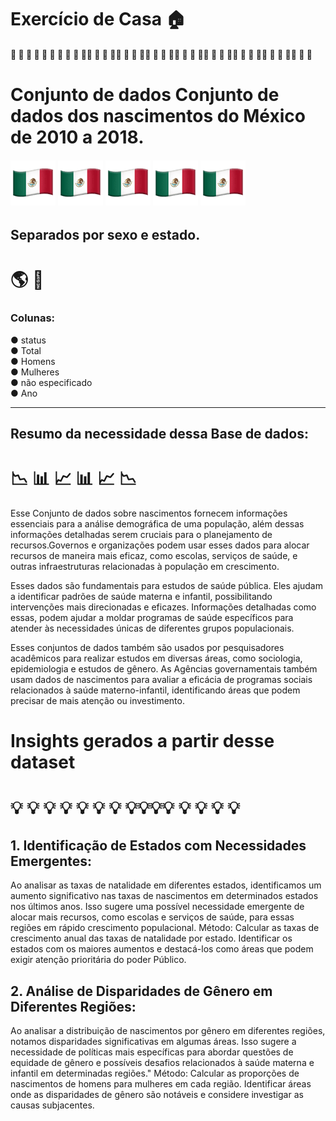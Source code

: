 # Exercício de Casa 🏠 

####  :star2: :star2: :star2: :star2: :star2: :star2: :star2: :star2: :star2: :star2:🌟 🌟 🌟 🌟🌟 🌟 🌟 🌟🌟 🌟 🌟 🌟🌟 🌟 🌟 🌟🌟 🌟 🌟 🌟🌟 🌟 🌟 🌟🌟 🌟 🌟 🌟🌟 🌟 🌟
# Conjunto de dados Conjunto de dados  dos nascimentos do México de 2010 a 2018.
###### ![Alt text](image.png)  ![Alt text](image.png)  ![Alt text](image.png)  ![Alt text](image.png) ![Alt text](image.png)  


## Separados por sexo e estado.
# :earth_americas:  :couple: 

### Colunas: 
● status  
● Total  
● Homens  
● Mulheres  
● não especificado  
● Ano  

***


## Resumo da necessidade dessa Base de dados: 

# 📉  📊 📈  📊 📈 📉

 Esse Conjunto de dados sobre nascimentos fornecem informações essenciais para a análise demográfica de uma população, além dessas informações detalhadas serem cruciais para o planejamento de recursos.Governos e organizações podem usar esses dados para alocar recursos de maneira mais eficaz, como escolas, serviços de saúde, e outras infraestruturas relacionadas à população em crescimento.

Esses dados são fundamentais para estudos de saúde pública. Eles ajudam a identificar padrões de saúde materna e infantil, possibilitando intervenções mais direcionadas e eficazes. Informações detalhadas como essas, podem ajudar a moldar programas de saúde específicos para atender às necessidades únicas de diferentes grupos populacionais.

Esses conjuntos de dados também são usados por pesquisadores acadêmicos para realizar estudos em diversas áreas, como sociologia, epidemiologia e estudos de gênero. As Agências governamentais também usam dados de nascimentos para avaliar a eficácia de programas sociais relacionados à saúde materno-infantil, identificando áreas que podem precisar de mais atenção ou investimento.

# Insights gerados a partir desse dataset

#  💡 💡 💡 💡 💡 💡 💡 💡💡💡💡 💡 💡 💡 💡 

## 1. Identificação de Estados com Necessidades Emergentes:

Ao analisar as taxas de natalidade em diferentes estados, identificamos um aumento significativo nas taxas de nascimentos em determinados estados nos últimos anos. Isso sugere uma possível necessidade emergente de alocar mais recursos, como escolas e serviços de saúde, para essas regiões em rápido crescimento populacional.
Método: Calcular as taxas de crescimento anual das taxas de natalidade por estado. Identificar os estados com os maiores aumentos e destacá-los como áreas que podem exigir atenção prioritária do poder Público.

## 2. Análise de Disparidades de Gênero em Diferentes Regiões:

Ao analisar a distribuição de nascimentos por gênero em diferentes regiões, notamos disparidades significativas em algumas áreas. Isso sugere a necessidade de políticas mais específicas para abordar questões de equidade de gênero e possíveis desafios relacionados à saúde materna e infantil em determinadas regiões."
Método: Calcular as proporções de nascimentos de homens para mulheres em cada região. Identificar áreas onde as disparidades de gênero são notáveis e considere investigar as causas subjacentes.